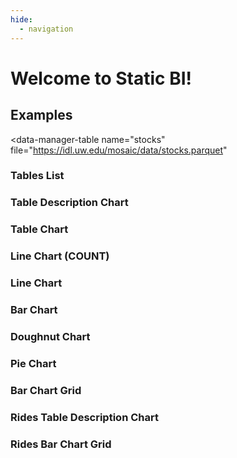 ```yaml
---
hide:
  - navigation
---
```


# Welcome to Static BI!

## Examples


<div>
<data-manager>

  <data-manager-table
    name="stocks"
    file="https://idl.uw.edu/mosaic/data/stocks.parquet"
  ></data-manager-table>

  <!-- <data-manager-table
    name="rides"
    file="https://idl.uw.edu/mosaic-datasets/data/nyc-rides-2010.parquet"
  ></data-manager-table> -->

</data-manager>
</div>


### Tables List
<div>
<tables-list-chart></tables-list-chart>
</div>


### Table Description Chart
<div>
<table-description-chart table="stocks"></table-description-chart>
</div>


### Table Chart
<div>
<table-chart
  table="stocks"
  limit="10"
  dimensions="date, symbol"
  measures="sum(volume), sum(close)"
  order_by="date desc"
>
</table-chart>
</div>


### Line Chart (COUNT)
<div>
<line-chart
  table="stocks"
  dimension="strftime(Date, '%Y-%m')"
  measure="count(*)"
  limit="500"
  order_by="strftime(Date, '%Y-%m')"
>
</line-chart>
</div>



### Line Chart
<div>
<line-chart
  table="stocks"
  dimension="strftime(Date, '%Y-%m')"
  measure="sum(Close)"
  limit="500"
  order_by="strftime(Date, '%Y-%m')"
>
</line-chart>
</div>


### Bar Chart
<div>
<bar-chart
  table="stocks"
  dimension="Symbol"
  measure="max(Close)"
  limit="10"
  order_by="max(Close) desc"
>
</bar-chart>
</div>


### Doughnut Chart
<div>
<doughnut-chart
  table="stocks"
  dimension="Symbol"
  measure="max(Close)"
  limit="10"
  order_by="max(Close) desc"
>
</doughnut-chart>
</div>


### Pie Chart
<div>
<pie-chart
  table="stocks"
  dimension="Symbol"
  measure="max(Close)"
  limit="10"
  order_by="max(Close) desc"
>
</pie-chart>
</div>


### Bar Chart Grid
<div>
<bar-chart-grid
  table="stocks"
  measure="max(Close)"
  limit="10"
  order_by="max(Close) desc"
>
</bar-chart-grid>
</div>



### Rides Table Description Chart
<div>
<table-description-chart table="rides"></table-description-chart>
</div>


### Rides Bar Chart Grid
<div>
<bar-chart-grid
  table="rides"
  measure="count(*)"
  limit="10"
  order_by="count(*) desc"
>
</bar-chart-grid>
</div>


<script type="module" src="dist/data_manager.js"></script>
<script type="module" src="dist/charts.js"></script>